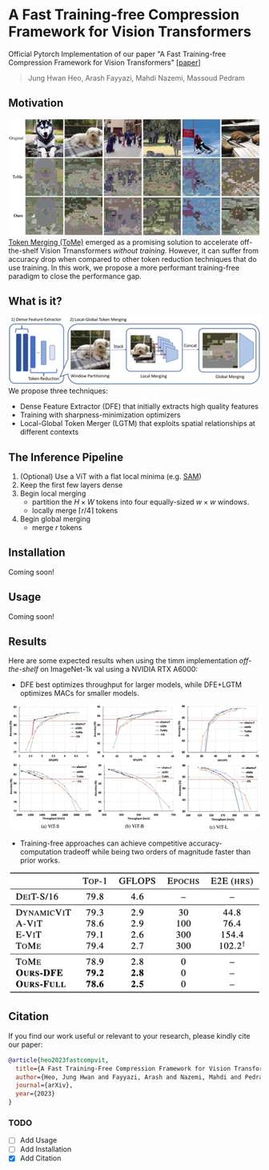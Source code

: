 # A Fast Training-free Compression Framework for Vision Transformers
Official Pytorch Implementation of our paper "A Fast Training-free Compression Framework for Vision Transformers" [[paper](https://arxiv.org/pdf/2303.02331.pdf)]


> Jung Hwan Heo, Arash Fayyazi, Mahdi Nazemi, Massoud Pedram

## Motivation
![Visualization](assets/vis.png)
[Token Merging (ToMe)](https://github.com/facebookresearch/ToMe)  emerged as a promising solution to accelerate off-the-shelf Vision Trnansformers _without training_. However, it can suffer from accuracy drop when compared to other token reduction techniques that do use training. In this work, we propose a more performant training-free paradigm to close the performance gap.

## What is it?
![Visualization](assets/main.png)
We propose three techniques:
- Dense Feature Extractor (DFE) that initially extracts high quality features
- Training with sharpness-minimization optimizers 
- Local-Global Token Merger (LGTM) that exploits spatial relationships at different contexts

## The Inference Pipeline
1. (Optional) Use a ViT with a flat local minima (e.g. [SAM](https://github.com/davda54/sam))
2. Keep the first few layers dense 
3. Begin local merging
    - partition the $H \times W$ tokens into four equally-sized $w \times w$ windows.
    - locally merge $\lceil r/ 4 \rceil$ tokens 
4. Begin global merging
    - merge $r$ tokens 

## Installation
Coming soon!

## Usage
Coming soon!

## Results
Here are some expected results when using the timm implementation *off-the-shelf* on ImageNet-1k val using a NVIDIA RTX A6000:

- DFE best optimizes throughput for larger models, while DFE+LGTM optimizes MACs for smaller models. 

![Pareto](assets/paretos.png)

- Training-free approaches can achieve competitive accuracy-computation tradeoff while being two orders of magnitude faster than prior works. 

![comparison](assets/comparison.png)

## Citation
If you find our work useful or relevant to your research, please kindly cite our paper:

```bibtex
@article{heo2023fastcompvit,
  title={A Fast Training-Free Compression Framework for Vision Transformers},
  author={Heo, Jung Hwan and Fayyazi, Arash and Nazemi, Mahdi and Pedram, Massoud},
  journal={arXiv},
  year={2023}
}
```

### TODO
- [ ] Add Usage
- [ ] Add Installation
- [x] Add Citation
